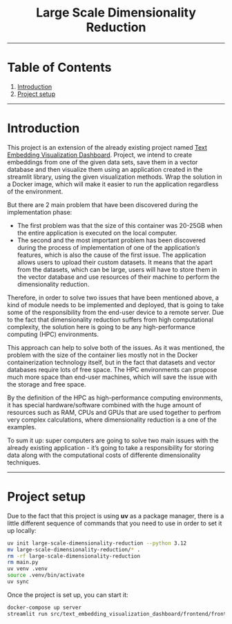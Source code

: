 <h1 align="center">Large Scale Dimensionality Reduction</h1>

---

# Table of Contents
1. [Introduction](#introduction)
2. [Project setup](#project-setup)

---

# Introduction

This project is an extension of the already existing project named [Text Embedding Visualization Dashboard](https://github.com/bl4drnnr/text-embedding-visualization-dashboard). Project, we intend to create embeddings from one of the given data sets, save them in a vector database and then visualize them using an application created in the streamlit library, using the given visualization methods. Wrap the solution in a Docker image, which will make it easier to run the application regardless of the environment.

But there are 2 main problem that have been discovered during the implementation phase:

- The first problem was that the size of this container was 20-25GB when the entire application is executed on the local computer.
- The second and the most important problem has been discovered during the process of implementation of one of the application’s features, which is also the cause of the first issue. The application allows users to upload their custom datasets. It means that the apart from the datasets, which can be large, users will have to store them in the vector database and use resources of their machine to perform the dimensionality reduction.

Therefore, in order to solve two issues that have been mentioned above, a kind of module needs to be implemented and deployed, that is going to take some of the responsibility from the end-user device to a remote server. Due to the fact that dimensionality reduction suffers from high computational complexity, the solution here is going to be any high-performance computing (HPC) environments.

This approach can help to solve both of the issues. As it was mentioned, the problem with the size of the container lies mostly not in the Docker containerization technology itself, but in the fact that datasets and vector databases require lots of free space. The HPC environments can propose much more space than end-user machines, which will save the issue with the storage and free space.

By the definition of the HPC as high-performance computing environments, it has special hardware/software combined with the huge amount of resources such as RAM, CPUs and GPUs that are used together to perfrom very complex calculations, where dimensionality reduction is a one of the examples.

To sum it up: super computers are going to solve two main issues with the already existing application - it’s going to take a responsibility for storing data along with the computational costs of differente dimensionality techniques.

---

# Project setup

Due to the fact that this project is using **uv** as a package manager, there is a little different sequence of commands that you need to use in order to set it up locally:

```sh
uv init large-scale-dimensionality-reduction --python 3.12
mv large-scale-dimensionality-reduction/* .
rm -rf large-scale-dimensionality-reduction
rm main.py
uv venv .venv
source .venv/bin/activate
uv sync
```

Once the project is set up, you can start it:

```sh
docker-compose up server
streamlit run src/text_embedding_visualization_dashboard/frontend/frontend.py
```